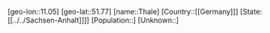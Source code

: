 ﻿---
location: [51.77,11.05]
type: City
tags:
- geo/City


SpocWebEntityId: 34841
isDeleted: false
confidential: public

---
[geo-lon::11.05]
[geo-lat::51.77]
[name::Thale]
[Country::[[Germany]]]
[State:[[../../Sachsen-Anhalt]]]]
[Population::]
[Unknown::]

